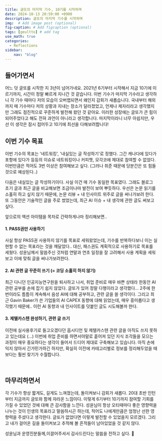 ```yaml
---
title: 글또의 마지막 기수, 10기를 시작하며
date: 2024-10-13 20:59:00 +0900
description: 글또의 마지막 기수를 시작하며
img:  # Add image post (optional)
fig-caption: # Add figcaption (optional)
tags: [geultto] # add tag
use_math: true
categories:
  - Reflections
sidebar:
    nav: "blog"
---
```


## **들어가면서** 

어느 덧 글또를 시작한 지 3년이 넘어가네요. 2021년 6기부터 시작해서 지금 10기에 이르기까지, 시간이 정말 빠르게 지나간 것 같습니다.
이번 기수가 마지막 기수라고 생각하니 각 기수 때마다 저의 모습이 오버랩되면서 왜인지 감회가 새롭습니다.
국내부터 해외까지 매 기수마다 저의 상황과 지내는 장소가 달라졌었고, 언제나 제자리라고 생각했지만 그래도 점진적으로 꾸준하게 발전해 왔던 것 같아요.
이러한 성장에는 글또가 큰 힘이 되어주었다고 해도 전혀 과언이 아니라고 생각합니다.
마지막이라니 너무 아쉽지만, 우선 이 생각은 잠시 접어두고 10기에 최선을 다해보려합니다!


## 이번 기수 목표
이번 기수의 목표는 '네트워킹', '내실있는 글 작성하기'로 정했다.
그간 캐나다에 있다가 포항에 있다가 등등의 이슈로 네트워킹이나 커피챗, 모각코에 제대로 참여할 수 없었다.
이번만큼은 적어도 3번 이상은 참여해보고 싶다. (그러나 취준 때문에 당분간은 또 힘들 것으로 예상된다..)

다음은 내실있는 글 작성하기이다. 사실 이건 매 기수 동일한 목표였다. 그래도 블로그 초기 글과 최근 글을 비교해보면 조금이나마 발전이 보여 뿌듯하다.
우선은 논문 읽기를 소홀히 하고 싶지 않기 때문에, 논문 리뷰 + 내 인사이트 위주로 글을 써나가보려 한다.
또 그동안은 기술적인 글을 주로 썼었는데, 최근 AI 이슈 + 내 생각에 관한 글도 써보고 싶다.

앞으로의 액션 아이템을 목차로 간략하게나마 정리해보면..

#### 1. PASS권만 사용하기
사실 항상 PASS권 사용하지 않기를 목표로 세워왔었는데, 기수를 반복하다보니 이는 실현할 수 없는 목표라는 것을 깨달았다..
대신, 패스권도 계획적으로 사용하기로 목표를 세웠다.
성윤님께서 말씀주신 것처럼 연말과 연초 일정을 잘 고려해서 사용 계획을 세워보고 이에 맞춰 글을 써나가보려한다.

#### 2. AI 관련 글 꾸준히 쓰기 (= 코딩 소홀히 하지 않기)
최근 다니던 인공지능연구원을 퇴사하고 나서, 취업 준비로 매우 바쁜 상태라 한동안 AI 관련 공부를 손에 잡기 쉽지 않았다.
글또가 있어 정말 다행이라고 생각했다... 2주에 한번이라도 틈틈이 계속해서 음성 AI에 대해 공부하고, 관련 글을 쓸 생각이다.
그리고 최근 Gavin Baker가 쓴 기업들의 AI CAPEX 동향에 대해 읽었는데, 매우 흥미롭다고 생각했기 때문에.. 이런 AI 동향과 내 인사이트를 덧붙인 글도 시도해볼까 한다.

#### 3. 제텔카스텐 완성하기, 관련 글 쓰기
이전에 실사용후기로 들고오겠다던 옵시디언 및 제텔카스텐 관련 글을 아직도 쓰지 못하고 있는데요 (...)
이번에 취업 준비를 하면서야말로 흩어져 있던 지식 조각들을 모으는 과정이 매우 중요하다는 생각이 들어서 드디어 제대로 구축해보고 있습니다.
아직 손에 익지 않아서 긴가민가하긴 하지만, 확실히 이전에 카테고리별로 정보를 정리해두었을 때보다는 훨씬 찾기가 수월합니다.

​
## 마무리하면서
각 기수가 항상 짧게도, 길게도 느껴졌는데, 돌이켜보니 감회가 새롭다. 20대 초반 인턴부터 지금까지 글또와 함께 자라온 느낌이다.
이렇게 6기부터 10기까지 참여할 기회를 가질 수 있었던 것에 대해 큰 감사함을 느낀다.
성윤님이 항상 오티때마다 좋은 영향력을 나누는 것이 인생의 목표라고 말씀하시곤 하는데, 적어도 나에게만큼은 엄청난 선한 영향력을 주셨다고 생각한다.
글또가 없었다면 이렇게 발전할 수 있었을지 모르겠다. 그리고 내가 걸어온 길을 돌이켜보고 추적해 볼 흔적들이 남아있었을 것 같지 않다.

성윤님과 운영진분들께,이끌어주셔서 감사드린다는 말씀을 전하고 싶다. 🙂